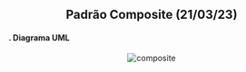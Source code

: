 <h2 align=center>Padrão Composite (21/03/23)</h2>


<h4>. Diagrama UML</h4>

<div align="center">
  
  ![composite](https://user-images.githubusercontent.com/26208169/229521237-f5d54571-e944-49be-998d-1171d1dfd841.png)

</div>
